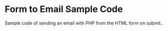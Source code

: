 # Form to Email Sample Code

Sample code of sending an email with PHP from the HTML form on submit..
